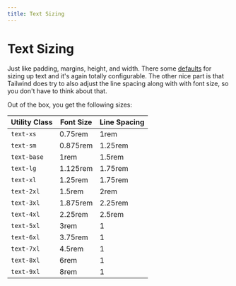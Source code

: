 ```yaml
---
title: Text Sizing
---
```


# Text Sizing

<script>
  import defaultTheme from 'tailwindcss/defaultTheme';
  import { Example, Playground } from '$lib/components';
</script>

Just like padding, margins, height, and width. There some [defaults](https://github.com/tailwindlabs/tailwindcss/blob/master/stubs/config.full.js#L324-L338) for sizing up text and it's again totally configurable. The other nice part is that Tailwind does try to also adjust the line spacing along with with font size, so you don't have to think about that.

Out of the box, you get the following sizes:

<table>
  <thead>
    <tr>
      <th>Utility Class</th>
      <th>Font Size</th>
      <th>Line Spacing</th>
    </tr>
  </thead>
  <tbody>
    <tr>
      <td><code>text-xs</code></td>
      <td>0.75rem</td>
      <td>1rem</td>
    </tr>
    <tr>
      <td><code>text-sm</code></td>
      <td>0.875rem</td>
      <td>1.25rem</td>
    </tr>
    <tr>
      <td><code>text-base</code></td>
      <td>1rem</td>
      <td>1.5rem</td>
    </tr>
    <tr>
      <td><code>text-lg</code></td>
      <td>1.125rem</td>
      <td>1.75rem</td>
    </tr>
    <tr>
      <td><code>text-xl</code></td>
      <td>1.25rem</td>
      <td>1.75rem</td>
    </tr>
    <tr>
      <td><code>text-2xl</code></td>
      <td>1.5rem</td>
      <td>2rem</td>
    </tr>
    <tr>
      <td><code>text-3xl</code></td>
      <td>1.875rem</td>
      <td>2.25rem</td>
    </tr>
    <tr>
      <td><code>text-4xl</code></td>
      <td>2.25rem</td>
      <td>2.5rem</td>
    </tr>
    <tr>
      <td><code>text-5xl</code></td>
      <td>3rem</td>
      <td>1</td>
    </tr>
    <tr>
      <td><code>text-6xl</code></td>
      <td>3.75rem</td>
      <td>1</td>
    </tr>
    <tr>
      <td><code>text-7xl</code></td>
      <td>4.5rem</td>
      <td>1</td>
    </tr>
    <tr>
      <td><code>text-8xl</code></td>
      <td>6rem</td>
      <td>1</td>
    </tr>
    <tr>
      <td><code>text-9xl</code></td>
      <td>8rem</td>
      <td>1</td>
    </tr>
  </tbody>
</table>
